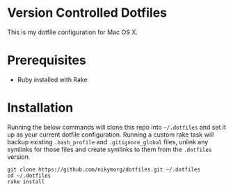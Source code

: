 # Version Controlled Dotfiles
This is my dotfile configuration for Mac OS X.

# Prerequisites
- Ruby installed with Rake

# Installation
Running the below commands will clone this repo into `~/.dotfiles` and set it up as your current dotfile configuration. Running a custom rake task will backup existing `.bash_profile` and `.gitignore_global` files, unlink any symlinks for those files and create symlinks to them from the `.dotfiles` version.

```terminal
git clone https://github.com/nikymorg/dotfiles.git ~/.dotfiles
cd ~/.dotfiles
rake install
```
